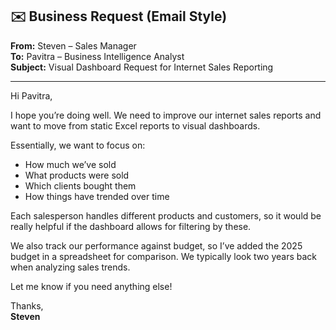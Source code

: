 ## ✉️ Business Request (Email Style)

**From:** Steven – Sales Manager  
**To:** Pavitra – Business Intelligence Analyst  
**Subject:** Visual Dashboard Request for Internet Sales Reporting  

---

Hi Pavitra,

I hope you’re doing well. We need to improve our internet sales reports and want to move from static Excel reports to visual dashboards.

Essentially, we want to focus on:
- How much we’ve sold  
- What products were sold  
- Which clients bought them  
- How things have trended over time  

Each salesperson handles different products and customers, so it would be really helpful if the dashboard allows for filtering by these.

We also track our performance against budget, so I’ve added the 2025 budget in a spreadsheet for comparison. We typically look two years back when analyzing sales trends.

Let me know if you need anything else!

Thanks,  
**Steven**
